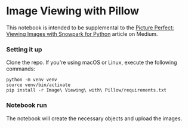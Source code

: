 # Image Viewing with Pillow

This notebook is intended to be supplemental to the [Picture Perfect: Viewing Images with Snowpark for Python](https://medium.com/@btylerwhite/94f4c6a6a0f?source=friends_link&sk=487ac112536938f139707a1bdb84ddf1) article on Medium.

### Setting it up

Clone the repo. If you're using macOS or Linux, execute the following commands:
```
python -m venv venv
source venv/bin/activate
pip install -r Image\ Viewing\ with\ Pillow/requirements.txt
```

### Notebook run

The notebook will create the necessary objects and upload the images.
